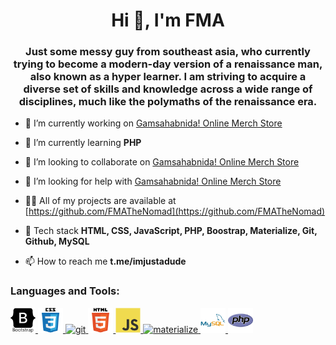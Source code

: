 <h1 align="center">Hi 👋, I'm FMA</h1>
<h3 align="center">Just some messy guy from southeast asia, who currently trying to become a modern-day version of a renaissance man, also known as a hyper learner. I am striving to acquire a diverse set of skills and knowledge across a wide range of disciplines, much like the polymaths of the renaissance era.</h3>

- 🔭 I’m currently working on [Gamsahabnida! Online Merch Store](https://github.com/FMATheNomad/gamsahabnida-oks-project)

- 🌱 I’m currently learning **PHP**

- 👯 I’m looking to collaborate on [Gamsahabnida! Online Merch Store](https://github.com/FMATheNomad/gamsahabnida-oks-project)

- 🤝 I’m looking for help with [Gamsahabnida! Online Merch Store](https://github.com/FMATheNomad/gamsahabnida-oks-project)

- 👨‍💻 All of my projects are available at [https://github.com/FMATheNomad](https://github.com/FMATheNomad)

- 💬 Tech stack **HTML, CSS, JavaScript, PHP, Boostrap, Materialize, Git, Github, MySQL**

- 📫 How to reach me **t.me/imjustadude**

<p align="left">
</p>

<h3 align="left">Languages and Tools:</h3>
<p align="left"> <a href="https://getbootstrap.com" target="_blank" rel="noreferrer"> <img src="https://raw.githubusercontent.com/devicons/devicon/master/icons/bootstrap/bootstrap-plain-wordmark.svg" alt="bootstrap" width="40" height="40"/> </a> <a href="https://www.w3schools.com/css/" target="_blank" rel="noreferrer"> <img src="https://raw.githubusercontent.com/devicons/devicon/master/icons/css3/css3-original-wordmark.svg" alt="css3" width="40" height="40"/> </a> <a href="https://git-scm.com/" target="_blank" rel="noreferrer"> <img src="https://www.vectorlogo.zone/logos/git-scm/git-scm-icon.svg" alt="git" width="40" height="40"/> </a> <a href="https://www.w3.org/html/" target="_blank" rel="noreferrer"> <img src="https://raw.githubusercontent.com/devicons/devicon/master/icons/html5/html5-original-wordmark.svg" alt="html5" width="40" height="40"/> </a> <a href="https://developer.mozilla.org/en-US/docs/Web/JavaScript" target="_blank" rel="noreferrer"> <img src="https://raw.githubusercontent.com/devicons/devicon/master/icons/javascript/javascript-original.svg" alt="javascript" width="40" height="40"/> </a> <a href="https://materializecss.com/" target="_blank" rel="noreferrer"> <img src="https://raw.githubusercontent.com/prplx/svg-logos/5585531d45d294869c4eaab4d7cf2e9c167710a9/svg/materialize.svg" alt="materialize" width="40" height="40"/> </a> <a href="https://www.mysql.com/" target="_blank" rel="noreferrer"> <img src="https://raw.githubusercontent.com/devicons/devicon/master/icons/mysql/mysql-original-wordmark.svg" alt="mysql" width="40" height="40"/> </a> <a href="https://www.php.net" target="_blank" rel="noreferrer"> <img src="https://raw.githubusercontent.com/devicons/devicon/master/icons/php/php-original.svg" alt="php" width="40" height="40"/> </a> </p>

